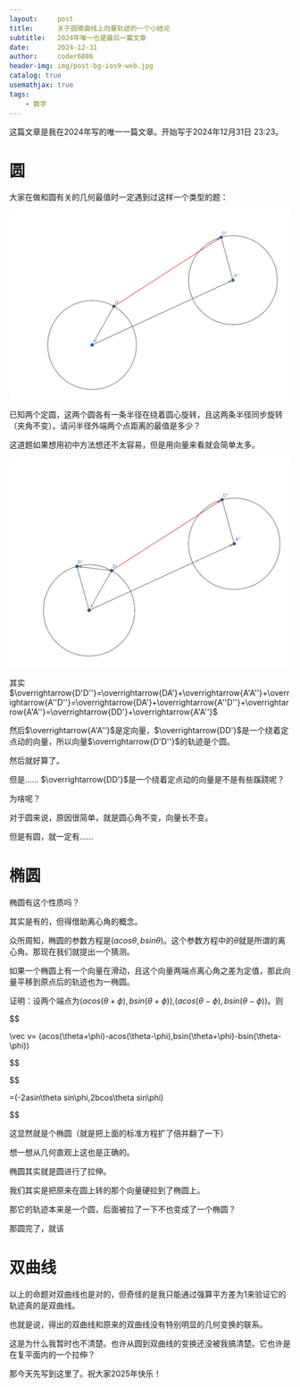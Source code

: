 ```yaml
---
layout:     post
title:      关于圆锥曲线上向量轨迹的一个小结论
subtitle:   2024年唯一也是最后一篇文章
date:       2024-12-31
author:     coder6886
header-img: img/post-bg-ios9-web.jpg
catalog: true
usemathjax: true
tags:
    - 数学
---
```

这篇文章是我在2024年写的唯一一篇文章。开始写于2024年12月31日 23:23。

# 圆

大家在做和圆有关的几何最值时一定遇到过这样一个类型的题：

![fig1](/img/on-locus-of-same-angle-vectors-on-conic-sections-fig1.png)

已知两个定圆，这两个圆各有一条半径在绕着圆心旋转，且这两条半径同步旋转（夹角不变）。请问半径外端两个点距离的最值是多少？

这道题如果想用初中方法想还不太容易，但是用向量来看就会简单太多。

![fig2](/img/on-locus-of-same-angle-vectors-on-conic-sections-fig2.png)

其实$\overrightarrow{D'D''}=\overrightarrow{DA'}+\overrightarrow{A'A''}+\overrightarrow{A''D''}=\overrightarrow{DA'}+\overrightarrow{A''D''}+\overrightarrow{A'A''}=\overrightarrow{DD'}+\overrightarrow{A'A''}$

然后$\overrightarrow{A'A''}$是定向量，$\overrightarrow{DD'}$是一个绕着定点动的向量，所以向量$\overrightarrow{D'D''}$的轨迹是个圆。

然后就好算了。

但是……
$\overrightarrow{DD'}$是一个绕着定点动的向量是不是有些蹊跷呢？

为啥呢？

对于圆来说，原因很简单，就是圆心角不变，向量长不变。

但是有圆，就一定有……

# 椭圆
椭圆有这个性质吗？

其实是有的，但得借助离心角的概念。

众所周知，椭圆的参数方程是$(acos\theta,bsin\theta)$。这个参数方程中的$\theta$就是所谓的离心角。那现在我们就提出一个猜测。

如果一个椭圆上有一个向量在滑动，且这个向量两端点离心角之差为定值，那此向量平移到原点后的轨迹也为一椭圆。

证明：设两个端点为$(acos(\theta+\phi),bsin(\theta+\phi))$,$(acos(\theta-\phi),bsin(\theta-\phi))$。则

$$

\vec v= (acos(\theta+\phi)-acos(\theta-\phi),bsin(\theta+\phi)-bsin(\theta-\phi))

$$

$$

=(-2asin\theta sin\phi,2bcos\theta sin\phi)

$$

这显然就是个椭圆（就是把上面的标准方程扩了倍并翻了一下）

想一想从几何直观上这也是正确的。

椭圆其实就是圆进行了拉伸。

我们其实是把原来在圆上转的那个向量硬拉到了椭圆上。

那它的轨迹本来是一个圆，后面被拉了一下不也变成了一个椭圆？

那圆完了，就该

# 双曲线
以上的命题对双曲线也是对的，但奇怪的是我只能通过强算平方差为1来验证它的轨迹真的是双曲线。

也就是说，得出的双曲线和原来的双曲线没有特别明显的几何变换的联系。

这是为什么我暂时也不清楚。也许从圆到双曲线的变换还没被我搞清楚。它也许是在复平面内的一个拉伸？

那今天先写到这里了。祝大家2025年快乐！